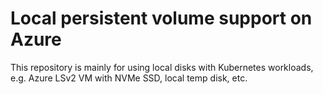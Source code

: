 # Local persistent volume support on Azure
This repository is mainly for using local disks with Kubernetes workloads, e.g. Azure LSv2 VM with NVMe SSD, local temp disk, etc.
